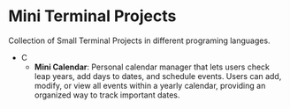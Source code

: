 # Mini Terminal Projects
Collection of Small Terminal Projects in different programing languages.

- C
    - **Mini Calendar**: Personal calendar manager that lets users check leap years, add days to dates, and schedule events. Users can add, modify, or view all events within a yearly calendar, providing an organized way to track important dates.

